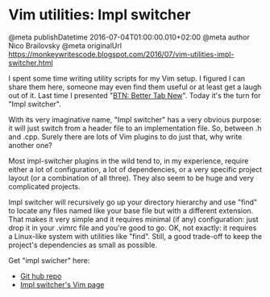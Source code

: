 # Vim utilities: Impl switcher

@meta publishDatetime 2016-07-04T01:00:00.010+02:00
@meta author Nico Brailovsky
@meta originalUrl https://monkeywritescode.blogspot.com/2016/07/vim-utilities-impl-switcher.html

I spent some time writing utility scripts for my Vim setup. I figured I can share them here, someone may even find them useful or at least get a laugh out of it. Last time I presented "[BTN: Better Tab New](/blog_md/2016/0701_VimutilitiesBetterTabNew.md)". Today it's the turn for "Impl switcher".

With its very imaginative name, "Impl switcher" has a very obvious purpose: it will just switch from a header file to an implementation file. So, between .h and .cpp. Surely there are lots of Vim plugins to do just that, why write another one?

Most impl-switcher plugins in the wild tend to, in my experience, require either a lot of configuration, a lot of dependencies, or a very specific project layout (or a combination of all three). They also seem to be huge and very complicated projects.

Impl switcher will recursively go up your directory hierarchy and use "find" to locate any files named like your base file but with a different extension. That makes it very simple and it requires minimal (if any) configuration: just drop it in your .vimrc file and you're good to go. OK, not exactly: it requires a Linux-like system with utilities like "find". Still, a good trade-off to keep the project's dependencies as small as possible.

Get "impl swicher" here:

* [Git hub repo](https://github.com/nicolasbrailo/Nico.rc/blob/master/vim/plugins/impl_switcher.vim)
* [Impl switcher's Vim page](http://www.vim.org/scripts/script.php?script_id=5406)

